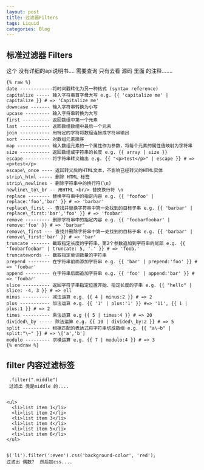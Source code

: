 ```yaml
---
layout: post
title: 过滤器Filters
tags: Liquid
categories: Blog
---
```



## 标准过滤器 Filters

这个 没有详细的api说明书.... 
需要查询 只有去看 源码 里面 的注释.......

	{% raw %}
	date ------------将时间戳转化为另一种格式 (syntax reference)
	capitalize ----- 输入字符串首字母大写 e.g. {{ 'capitalize me' | capitalize }} # => 'Capitalize me'
	downcase ------- 输入字符串转换为小写
	upcase --------- 输入字符串转换为大写
	first ---------- 返回数组中第一个元素
	last ----------- 返回数组数组中最后一个元素
	join ----------- 用特定的字符将数组连接成字符串输出
	sort ----------- 对数组元素排序
	map ------------ 输入数组元素的一个属性作为参数，将每个元素的属性值映射为字符串
	size ----------- 返回数组或字符串的长度 e.g. {{ array | size }}
	escape --------- 将字符串转义输出 e.g. {{ "<p>test</p>" | escape }} # => <p>test</p>
	escape\_once ---- 返回转义后的HTML文本，不影响已经转义的HTML实体
	strip\_html ----- 删除 HTML 标签
	strip\_newlines - 删除字符串中的换行符(\n)
	newline\_to\_br -- 用HTML <br/> 替换换行符 \n
	replace -------- 替换字符串中的指定内容 e.g. {{ 'foofoo' | replace:'foo','bar' }} # => 'barbar'
	replace\_first -- 查找并替换字符串中第一处找到的目标子串 e.g. {{ 'barbar' | replace\_first:'bar','foo' }} # => 'foobar'
	remove --------- 删除字符串中的指定内容 e.g. {{ 'foobarfoobar' | remove:'foo' }} # => 'barbar'
	remove\_first --- 查找并删除字符串中第一处找到的目标子串 e.g. {{ 'barbar' | remove\_first:'bar' }} # => 'bar'
	truncate ------- 截取指定长度的字符串，第2个参数追加到字符串的尾部 e.g. {{ 'foobarfoobar' | truncate: 5, '.' }} # => 'foob.'
	truncatewords -- 截取指定单词数量的字符串
	prepend -------- 在字符串前面添加字符串 e.g. {{ 'bar' | prepend:'foo' }} # => 'foobar'
	append --------- 在字符串后面追加字符串 e.g. {{ 'foo' | append:'bar' }} # => 'foobar'
	slice ---------- 返回字符子串指定位置开始、指定长度的子串 e.g. {{ "hello" | slice: -4, 3 }} # => ell
	minus ---------- 减法运算 e.g. {{ 4 | minus:2 }} # => 2
	plus ----------- 加法运算 e.g. {{ '1' | plus:'1' }} #=> '11', {{ 1 | plus:1 }} # => 2
	times ---------- 乘法运算 e.g {{ 5 | times:4 }} # => 20
	divided\_by ----- 除法运算 e.g. {{ 10 | divided\_by:2 }} # => 5
	split ---------- 根据匹配的表达式将字符串切成数组 e.g. {{ "a\~b" | split:"\~" }} # => \['a','b']
	modulo --------- 求模运算 e.g. {{ 7 | modulo:4 }} # => 3
	{% endraw %}





## filter 内容过滤标签

	 .filter(".middle")
	 过滤出 类是middle 的....
	
	
	<ul>
	  <li>list item 1</li>
	  <li>list item 2</li>
	  <li>list item 3</li>
	  <li>list item 4</li>
	  <li>list item 5</li>
	  <li>list item 6</li>
	</ul>
	
	
	$('li').filter(':even').css('background-color', 'red');
	过滤出 偶数?  然后加css....






